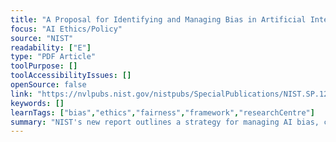 ```yaml
---
title: "A Proposal for Identifying and Managing Bias in Artificial Intelligence"
focus: "AI Ethics/Policy"
source: "NIST"
readability: ["E"]
type: "PDF Article"
toolPurpose: []
toolAccessibilityIssues: []
openSource: false
link: "https://nvlpubs.nist.gov/nistpubs/SpecialPublications/NIST.SP.1270-draft.pdf"
keywords: []
learnTags: ["bias","ethics","fairness","framework","researchCentre"]
summary: "NIST's new report outlines a strategy for managing AI bias, contributing to a fuller description and understanding of the challenge of harmful bias and ways to manage its presence in AI systems. "
---
```


